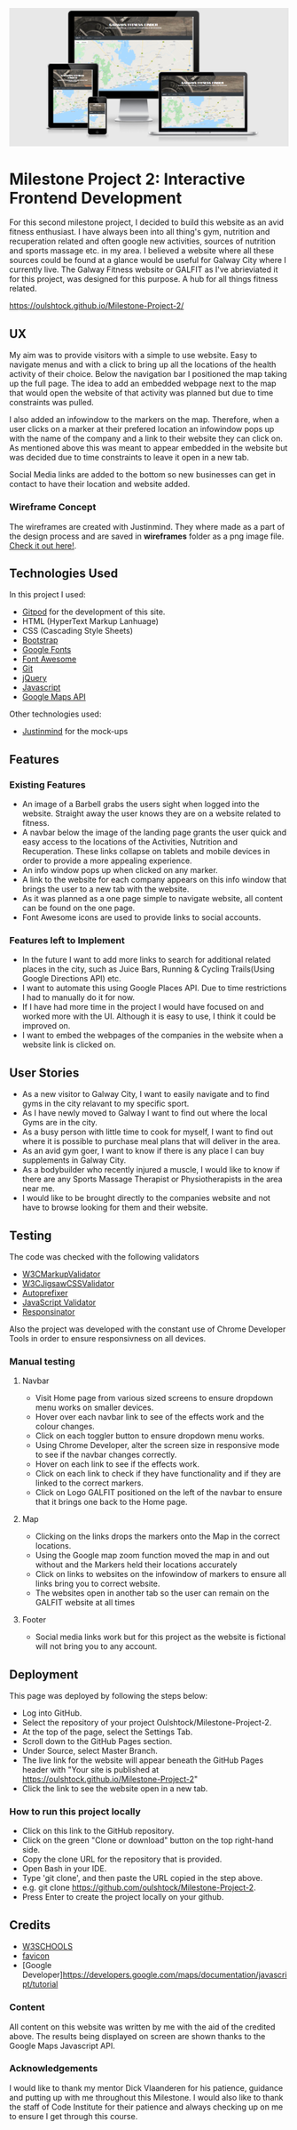 <p align="center">
  <img src="/assets/wireframes/devices.png">
</p>
<h1>Milestone Project 2: Interactive Frontend Development</h1>
For this second milestone project, I decided to build this  website as an avid fitness enthusiast. I have always been into all thing's gym, nutrition and recuperation related and often google new activities, sources of nutrition and sports massage etc. in my area.
I believed a website where all these sources could be found at a glance would be useful for Galway City where I currently live.
The Galway Fitness website or GALFIT as I've abrieviated it for this project, was designed for this purpose. A hub for all things fitness related.  

https://oulshtock.github.io/Milestone-Project-2/


<h2>UX</h2>
My aim was to provide visitors with a simple to use website. Easy to navigate menus and with a click to bring up all the locations of the health activity of their choice. 
Below the navigation bar I positioned the map taking up the full page. The idea to add an embedded webpage next to the map that would open the website of that activity was planned but due to time constraints was pulled.

I also added an infowindow to the markers on the map. Therefore, when a user clicks on a marker at their prefered location an infowindow pops up with the name of the company and a link to their website they can click on. As mentioned above this was meant to appear embedded
in the website but was decided due to time constraints to leave it open in a new tab.

Social Media links are added to the bottom so new businesses can get in contact to have their location and website added.

###  Wireframe Concept
The wireframes are created with Justinmind. They where made as a part of the design process and are saved in **wireframes** folder as a png image file. 
[Check it out here!](https://github.com/Oulshtock/Milestone-Project-2/blob/master/assets/wireframes/mockup.png).

<h2>Technologies Used</h2>

In this project I used:
- [Gitpod](https://www.gitpod.io) for the development of this site. 
- HTML (HyperText Markup Lanhuage)
- CSS (Cascading Style Sheets)
- [Bootstrap](https://getbootstrap.com)
- [Google Fonts](https://fonts.google.com)
- [Font Awesome](https://fontawesome.com)
- [Git](https://git-scm.com)
- [jQuery](https://jquery.com)
- [Javascript](https://www.javascript.com/)
- [Google Maps API](https://developers.google.com/maps/documentation/javascript/tutorial)


Other technologies used:

- [Justinmind](https://www.justinmind.com) for the mock-ups


<h2>Features</h2>

### Existing Features

- An image of a Barbell grabs the users sight when logged into the website. Straight away the user knows they are on a website related to fitness. 
- A navbar below the image of the landing page grants the user quick and easy access to the locations of the Activities, Nutrition and Recuperation. These links collapse on tablets and mobile devices in order to provide a more appealing experience.
- An info window pops up when clicked on any marker.
- A link to the website for each company appears on this info window that brings the user to a new tab with the website.
- As it was planned as a one page simple to navigate website, all content can be found on the one page.
- Font Awesome icons are used to provide links to social accounts.

### Features left to Implement

- In the future I want to add more links to search for additional related places in the city, such as Juice Bars, Running & Cycling Trails(Using Google Directions API) etc.
- I want to automate this using Google Places API. Due to time restrictions I had to manually do it for now.
- If I have had more time in the project I would have focused on and worked more with the UI. Although it is easy to use, I think it could be improved on.
- I want to embed the webpages of the companies in the website when a website link is clicked on. 

<h2>User Stories</h2>

- As a new visitor to Galway City, I want to easily navigate and to find gyms in the city relavant to my specific sport.
- As I have newly moved to Galway I want to find out where the local Gyms are in the city.
- As a busy person with little time to cook for myself, I want to find out where it is possible to purchase meal plans that will deliver in the area.
- As an avid gym goer, I want to know if there is any place I can buy supplements in Galway City.
- As a bodybuilder who recently injured a muscle, I would like to know if there are any Sports Massage Therapist or Physiotherapists in the area near me.
- I would like to be brought directly to the companies website and not have to browse looking for them and their website.


<h2>Testing</h2>

The code was checked with the following validators

- [W3CMarkupValidator](https://validator.w3.org)
- [W3CJigsawCSSValidator](https://jigsaw.w3.org/css-validator/)
- [Autoprefixer](https://autoprefixer.github.io/)
- [JavaScript Validator](http://beautifytools.com/javascript-validator.php)
- [Responsinator](http://www.responsinator.com/)

Also the project was developed with the constant use of Chrome Developer Tools in order to ensure responsivness on all devices. 

<h3>Manual testing</h3>

1. Navbar

    - Visit Home page from various sized screens to ensure dropdown menu works on smaller devices.
    - Hover over each navbar link to see of the effects work and the colour changes.
    - Click on each toggler button to ensure dropdown menu works.
    - Using Chrome Developer, alter the screen size in responsive mode to see if the navbar changes correctly.
    - Hover on each link to see if the effects work.
    - Click on each link to check if they have functionality and if they are linked to the correct markers.
    - Click on Logo GALFIT positioned on the left of the navbar to ensure that it brings one back to the Home page.


2. Map

    - Clicking on the links drops the markers onto the Map in the correct locations.
    - Using the Google map zoom function moved the map in and out without and the Markers held their locations accurately
   	- Click on links to websites on the infowindow of markers to ensure all links bring you to correct website.
    - The websites open in another tab so the user can remain on the GALFIT website at all times

3. Footer

   -  Social media links work but for this project as the website is fictional will not bring you to any account.

<h2>Deployment</h2>

This page was deployed by following the steps below:

- Log into GitHub.
- Select the repository of your project Oulshtock/Milestone-Project-2.
- At the top of the page, select the Settings Tab.
- Scroll down to the GitHub Pages section.
- Under Source, select Master Branch.
- The live link for the website will appear beneath the GitHub Pages header with "Your site is published at https://oulshtock.github.io/Milestone-Project-2"
- Click the link to see the website open in a new tab.


<h3>How to run this project locally</h3>

- Click on this link to the GitHub repository.
- Click on the green "Clone or download" button on the top right-hand side.
- Copy the clone URL for the repository that is provided.
- Open Bash in your IDE.
- Type 'git clone', and then paste the URL copied in the step above.
- e.g. git clone https://github.com/oulshtock/Milestone-Project-2.
- Press Enter to create the project locally on your github.	
	
<h2>Credits</h2>

- [W3SCHOOLS](https://www.w3schools.com)
- [favicon](https://favicon.io/)
- [Google Developer]https://developers.google.com/maps/documentation/javascript/tutorial

<h3>Content</h3>

All content on this website was written by me with the aid of the credited above. The results being displayed on screen are shown thanks to the Google Maps Javascript API.


<h3>Acknowledgements</h3>
I would like to thank my mentor Dick Vlaanderen for his patience, guidance and putting up with me throughout this Milestone. 
I would also like to thank the staff of Code Institute for their patience and always checking up on me to ensure I get through this course.